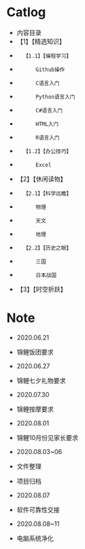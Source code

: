 # Catlog

- 内容目录
- 	【1】【精选知识】
- 		【1.1】【编程学习】
- 			Github操作	
- 			C语言入门
- 			Python语言入门
- 			C#语言入门	
- 			HTML入门
- 			R语言入门
- 		【1.2】【办公技巧】
- 			Excel
- 	【2】【休闲读物】
- 		【2.1】【科学远瞻】
- 			物理
- 			天文
- 			地理
- 		【2.2】【历史之眼】
- 			三国
- 			日本战国
- 	【3】【时空折跃】

# Note

- 2020.06.21
- 锦鲤饭团要求

- 2020.06.27
- 锦鲤七夕礼物要求

- 2020.07.30
- 锦鲤按摩要求

- 2020.08.01
- 锦鲤10月份见家长要求

- 2020.08.03~06
- 文件整理
- 项目归档

- 2020.08.07
- 软件可靠性交接

- 2020.08.08~11
- 电脑系统净化
